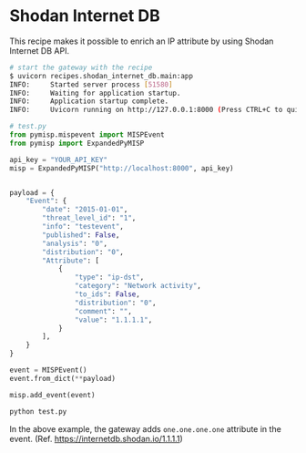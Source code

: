 # Shodan Internet DB

This recipe makes it possible to enrich an IP attribute by using Shodan Internet DB API.


```bash
# start the gateway with the recipe
$ uvicorn recipes.shodan_internet_db.main:app
INFO:     Started server process [51580]
INFO:     Waiting for application startup.
INFO:     Application startup complete.
INFO:     Uvicorn running on http://127.0.0.1:8000 (Press CTRL+C to quit)
```

```python
# test.py
from pymisp.mispevent import MISPEvent
from pymisp import ExpandedPyMISP

api_key = "YOUR_API_KEY"
misp = ExpandedPyMISP("http://localhost:8000", api_key)


payload = {
    "Event": {
        "date": "2015-01-01",
        "threat_level_id": "1",
        "info": "testevent",
        "published": False,
        "analysis": "0",
        "distribution": "0",
        "Attribute": [
            {
                "type": "ip-dst",
                "category": "Network activity",
                "to_ids": False,
                "distribution": "0",
                "comment": "",
                "value": "1.1.1.1",
			}
        ],
    }
}

event = MISPEvent()
event.from_dict(**payload)

misp.add_event(event)
```

```bash
python test.py
```

In the above example, the gateway adds `one.one.one.one` attribute in the event.
(Ref. https://internetdb.shodan.io/1.1.1.1)